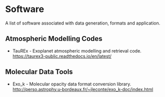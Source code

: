 # Software
A list of software associated with data generation, formats and application.

## Atmospheric Modelling Codes
* TauREx - Exoplanet atmospheric modelling and retrieval code. <https://taurex3-public.readthedocs.io/en/latest/>

## Molecular Data Tools
* Exo_k - Molecular opacity data format conversion library. <http://perso.astrophy.u-bordeaux.fr/~jleconte/exo_k-doc/index.html>
